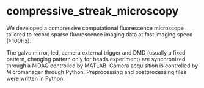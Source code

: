 # compressive_streak_microscopy
We developed a compressive computational fluorescence microscope tailored to record sparse fluorescence imaging data at fast imaging speed (>100Hz).

The galvo mirror, led, camera external trigger and DMD (usually a fixed pattern, changing pattern only for beads experiment) are synchronized through a NiDAQ controlled by MATLAB. Camera acquisition is controlled by Micromanager through Python. Preprocessing and postprocessing files were written in Python.

